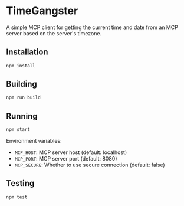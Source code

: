 # TimeGangster

A simple MCP client for getting the current time and date from an MCP server based on the server's timezone.

## Installation

```bash
npm install
```

## Building

```bash
npm run build
```

## Running

```bash
npm start
```

Environment variables:
- `MCP_HOST`: MCP server host (default: localhost)
- `MCP_PORT`: MCP server port (default: 8080)
- `MCP_SECURE`: Whether to use secure connection (default: false)

## Testing

```bash
npm test
```
